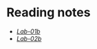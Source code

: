 # Reading notes


- [*Lab-01b*](https://neba9.github.io/reading-notes/growth-mindset)
- [*Lab-02b*](https://neba9.github.io/reading-notes/tools-terminal.md)


